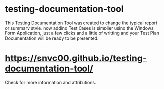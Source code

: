 # testing-documentation-tool
This Testing Documentation Tool was created to change the typical report or summary style, now adding Test Cases is simplier using the Windows Form Application, just a few clicks and a little of writting and your Test Plan Documentation will be ready to be presented.

# https://snvc00.github.io/testing-documentation-tool/
Check for more information and attributions.

